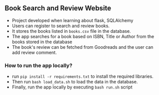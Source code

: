 ## Book Search and Review Website

- Project developed when learning about flask, SQLAlchemy
- Users can register to search and review books.
- It stores the books listed in `books.csv` file in the database.
- The app searches for a book based on ISBN, Title or Author from the books stored in the database
- The book's review can be fetched from Goodreads and the user can add review comment.

### How to run the app locally?
- run `pip install -r requirements.txt` to install the required libraries.
- Then run `bash load_data.sh` to load the data in the database.
- Finally, run the app locally by executing `bash run.sh` script

